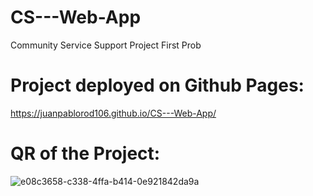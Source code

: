 # CS---Web-App
Community Service Support Project
First Prob
# Project deployed on Github Pages:
https://juanpablorod106.github.io/CS---Web-App/
# QR of the Project:
![e08c3658-c338-4ffa-b414-0e921842da9a](https://github.com/user-attachments/assets/4df2ebf8-b7a9-4063-a473-2959c649ac01)
